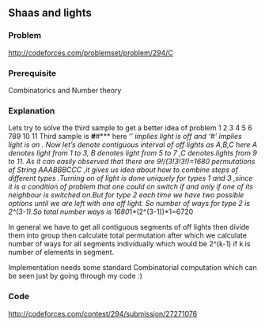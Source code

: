 ## Shaas and lights

### Problem
http://codeforces.com/problemset/problem/294/C
### Prerequisite
Combinatorics and Number theory
### Explanation
 Lets try to solve the third sample to get a better idea of problem
                         1 2 3 4 5 6 789 10 11
Third sample is ***#***#*** here ‘*’ implies light is off and ‘#’ implies light is on . Now let’s denote contiguous interval of off lights as A,B,C here A denotes light from 1 to 3, B denotes light from 5 to 7 ,C denotes lights from 9 to 11. As it can easily observed that there are 9!/(3!3!3!)=1680 permutations of String AAABBBCCC ,it gives us idea about how to combine steps of different types .Turning on of light is done uniquely for types 1 and 3 ,since it is a condition of problem that one could on switch if and only if one of its neighbour is switched on.But for type 2 each time we have two possible options until we are left with one off light. So number of ways for type 2 is 2^(3-1).So total number ways is 1680*1*(2^(3-1))*1=6720

In general we have to get all contiguous segments of off lights then divide them into group then calculate total permutation after which we calculate number of ways for all segments individually which would be 2^(k-1) if k is number of elements in segment.

Implementation needs some standard Combinatorial computation which can be seen just by going through my code :)
### Code
http://codeforces.com/contest/294/submission/27271076 
